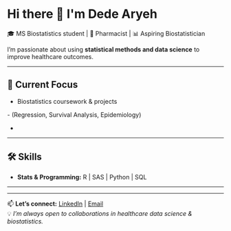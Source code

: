 # Hi there 👋 I'm Dede Aryeh  

🎓 MS Biostatistics student | 💊 Pharmacist | 📊 Aspiring Biostatistician 

<!-- in Pharma & Biotech -->  

I’m passionate about using **statistical methods and data science** to improve healthcare outcomes.  
<!--  My work bridges **clinical pharmacy, biostatistics, and informatics** — from analyzing clinical trial data  
to building predictive models that inform better healthcare decisions. -->  

---
## 🔬 Current Focus
- Biostatistics coursework & projects
<!-- in Pharma & Biotech -->  - (Regression, Survival Analysis, Epidemiology)
- <!-- Statistical programming (SAS, R, Python)
- <!-- Clinical trial data management  
- <!-- Public health projects with real-world datasets (Nevada & beyond)  in Pharma & Biotech -->

---
## 🛠️ Skills
- **Stats & Programming:** R | SAS | Python | SQL  

<!--
- **Visualization:** ggplot2 | matplotlib | seaborn  
- **Healthcare & Biostatistics:** Clinical trial design | Epidemiology methods  
- **Tools:** Git | Docker | AWS  
-->


---
<!--
## 📌 Featured Projects
- 🧪 [Survival Analysis Case Study](link)  
- 📊 [Nevada Public Health Data Exploration](link)  
- 💊 [Clinical Trial Data Simulation & Analysis](link)  
- 📈 [Predictive Modeling for Patient Outcomes](link)  
-->

---
📫 **Let’s connect:** [LinkedIn](https://www.linkedin.com/in/dede-aryeh/) | [Email](dedearyeh200@gmail.com)  
💡 *I’m always open to collaborations in healthcare data science & biostatistics.*  
